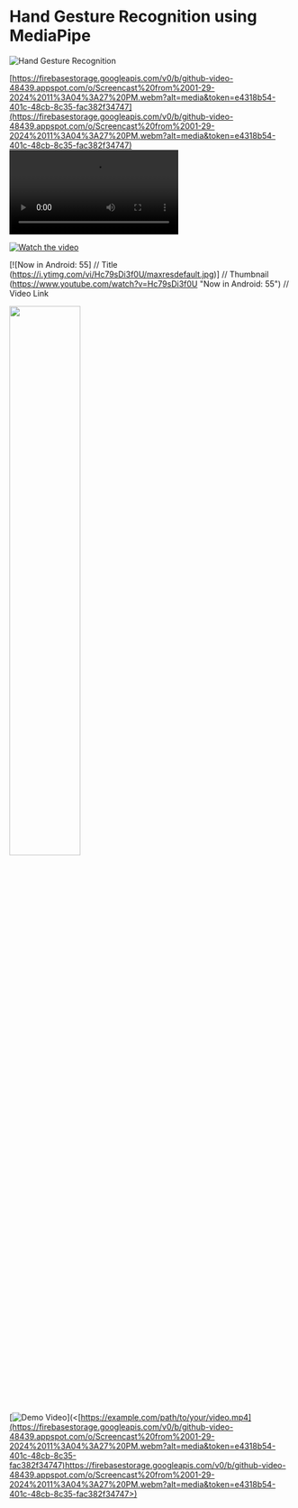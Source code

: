 
# Hand Gesture Recognition using MediaPipe

![Hand Gesture Recognition](https://github.com/baukk/Gesture-Recognition/assets/76152244/52d33d2b-3cff-44c7-b504-a670c5927e67)

[https://firebasestorage.googleapis.com/v0/b/github-video-48439.appspot.com/o/Screencast%20from%2001-29-2024%2011%3A04%3A27%20PM.webm?alt=media&token=e4318b54-401c-48cb-8c35-fac382f34747](https://firebasestorage.googleapis.com/v0/b/github-video-48439.appspot.com/o/Screencast%20from%2001-29-2024%2011%3A04%3A27%20PM.webm?alt=media&token=e4318b54-401c-48cb-8c35-fac382f34747)
![Hand Gesture Recognition](https://firebasestorage.googleapis.com/v0/b/github-video-48439.appspot.com/o/Screencast%20from%2001-29-2024%2011%3A04%3A27%20PM.webm?alt=media&token=e4318b54-401c-48cb-8c35-fac382f34747)


[![Watch the video](https://i.stack.imgur.com/Vp2cE.png)](https://youtu.be/vt5fpE0bzSY)


[![Now in Android: 55]          // Title
(https://i.ytimg.com/vi/Hc79sDi3f0U/maxresdefault.jpg)] // Thumbnail
(https://www.youtube.com/watch?v=Hc79sDi3f0U "Now in Android: 55")    // Video Link


[<img src="https://i.ytimg.com/vi/Hc79sDi3f0U/maxresdefault.jpg" width="50%">]([https://www.youtube.com/watch?v=Hc79sDi3f0U "Now in Android: 55](https://www.loom.com/share/a91b66c1232645ae85e469942f234bb5?sid=b0eb1e66-95f4-4606-a9a9-96e270f451ef)https://www.loom.com/share/a91b66c1232645ae85e469942f234bb5?sid=b0eb1e66-95f4-4606-a9a9-96e270f451ef")


[![Demo Video](<[https://example.com/path/to/your/video.png](https://firebasestorage.googleapis.com/v0/b/github-video-48439.appspot.com/o/Screencast%20from%2001-29-2024%2011%3A04%3A27%20PM.webm?alt=media&token=e4318b54-401c-48cb-8c35-fac382f34747)>)](<[https://example.com/path/to/your/video.mp4](https://firebasestorage.googleapis.com/v0/b/github-video-48439.appspot.com/o/Screencast%20from%2001-29-2024%2011%3A04%3A27%20PM.webm?alt=media&token=e4318b54-401c-48cb-8c35-fac382f34747)https://firebasestorage.googleapis.com/v0/b/github-video-48439.appspot.com/o/Screencast%20from%2001-29-2024%2011%3A04%3A27%20PM.webm?alt=media&token=e4318b54-401c-48cb-8c35-fac382f34747>)

